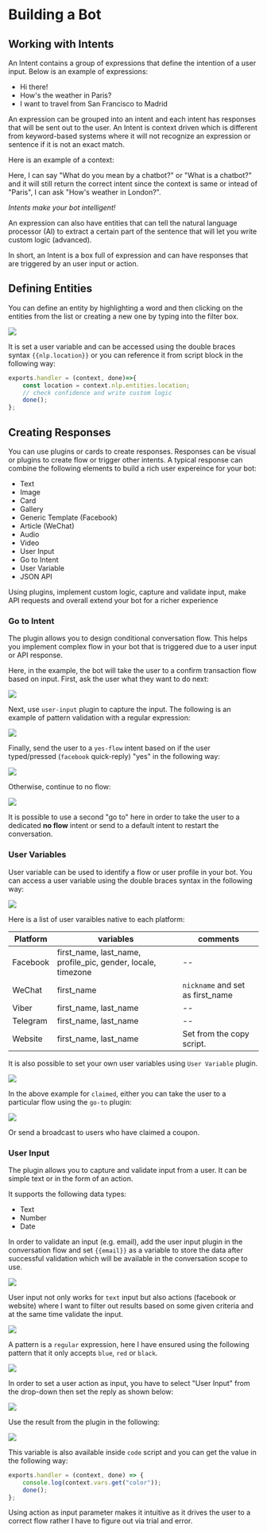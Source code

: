 # Building a Bot

## Working with Intents

An Intent contains a group of expressions that define the intention of a user input.
Below is an example of expressions:

* Hi there!
* How's the weather in Paris?
* I want to travel from San Francisco to Madrid

An expression can be grouped into an intent and each intent has responses that will be sent out to the user.
An Intent is context driven which is different from keyword-based systems where it will not recognize an expression or sentence if it is not an exact match.

Here is an example of a context:

Here, I can say "What do you mean by a chatbot?" or "What is a chatbot?" and it will still return the correct intent since the context is same or intead of "Paris", I can ask "How's weather in London?".

_Intents make your bot intelligent!_

An expression can also have entities that can tell the natural language processor (AI) to extract a certain part of the sentence that will let you write custom logic (advanced). 


In short, an Intent is a box full of expression and can have responses that are triggered by an user input or action.

## Defining Entities

You can define an entity by highlighting a word and then clicking on the entities from the list or creating a new one by typing into the filter box.


![](define-entity.png)


It is set a user variable and can be accessed using the double braces syntax `{{nlp.location}}` or you can reference it from script block in the following way:

```javascript
exports.handler = (context, done)=>{
    const location = context.nlp.entities.location;
    // check confidence and write custom logic
    done();
};
```

## Creating Responses

You can use plugins or cards to create responses. Responses can be visual or plugins to create flow or trigger other intents. A typical response can combine the following elements to build a rich user expereince for your bot:

*  Text
*  Image
*  Card 
*  Gallery
*  Generic Template (Facebook)
*  Article (WeChat)
*  Audio
*  Video
*  User Input
*  Go to Intent
*  User Variable
*  JSON API

Using plugins, implement custom logic, capture and validate input, make API requests and overall extend your bot for a richer experience


### Go to Intent

The plugin allows you to design conditional conversation flow. This helps you implement complex flow in your bot that is triggered due to a user input or API response.

Here, in the example, the bot will take the user to a confirm transaction flow based on input. First, ask the user what they want to do next:

![](go-to-input.png)


Next, use `user-input` plugin to capture the input. The following is an example of pattern validation with a regular expression:

![](go-to-user-input.png)

Finally, send the user to a `yes-flow` intent based on if the user typed/pressed (`facebook` quick-reply) "yes" in the following way:

![](go-to-flow.png)


Otherwise, continue to no flow:

![](no-flow.png)


It is possible to use a second "go to" here in order to take the user to a dedicated __no flow__ intent or send to a default intent to restart the conversation.


### User Variables

User variable can be used to identify a flow or user profile in your bot. You can access a user variable using the double braces syntax in the following way:

![](facebook-variable.png)


Here is a list of user varaibles native to each platform:


| Platform | variables | comments|
| -- | -- | -- |
| Facebook | first_name, last_name, profile_pic, gender, locale, timezone | -- |
| WeChat | first_name | `nickname` and set as first_name |
| Viber | first_name, last_name | -- |
| Telegram | first_name, last_name | -- |
| Website | first_name, last_name | Set from the copy script. |


It is also possible to set your own user variables using `User Variable` plugin. 

![](user-variable.png)

In the above example for `claimed`, either you can take the user to a particular flow using the `go-to` plugin:

![](user-variable-goto.png)

Or send a broadcast to users who have claimed a coupon.


### User Input

The plugin allows you to capture and validate input from a user. It can be simple text or in the form of an action.

It supports the following data types:

* Text
* Number
* Date


In order to validate an input (e.g. email), add the user input plugin in the conversation flow and set `{{email}}` as a variable to store the data after successful validation which will be available in the conversation scope to use.

![](user-input-email.png)


User input not only works for `text` input but also actions (facebook or website) where I want to filter out results based on some given criteria and at the same time validate the input.

![](user-input-quick-reply.png)


A pattern is a `regular` expression, here I have ensured using the following pattern that it only accepts `blue`, `red` or `black`.

![](user-input-reply.png)


In order to set a user action as input, you have to select "User Input" from the drop-down then set the reply as shown below:

![](user-input-quick-reply-dialog.png)


Use the result from the plugin in the following:

![](user-input-confirm.png)

This variable is also available inside `code` script and you can get the value in the following way:

```javascript
exports.handler = (context, done) => {
    console.log(context.vars.get("color"));
    done();
};
```

Using action as input parameter makes it intuitive as it drives the user to a correct flow rather I have to figure out via trial and error.





